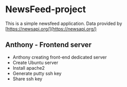 # NewsFeed-project

This is a simple newsfeed application.
Data provided by [https://newsapi.org/](https://newsapi.org/)
   
## Anthony - Frontend server

- Anthony creating front-end dedicated server
- Create Ubuntu server
- Install apache2
- Generate putty ssh key
- Share ssh key


